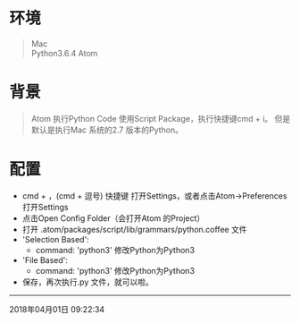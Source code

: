 # 环境
> Mac  
> Python3.6.4 
> Atom


# 背景 
> Atom 执行Python Code 使用Script Package，执行快捷键cmd + i。
> 但是默认是执行Mac 系统的2.7 版本的Python。




# 配置

- cmd + ，(cmd + 逗号) 快捷键 打开Settings，或者点击Atom→Preferences 打开Settings
- 点击Open Config Folder（会打开Atom 的Project）
- 打开 .atom/packages/script/lib/grammars/python.coffee 文件
- 'Selection Based': 
	- command: 'python3'  修改Python为Python3
-   'File Based':
	- command: 'python3'  修改Python为Python3
- 保存，再次执行.py 文件，就可以啦。









---

2018年04月01日 09:22:34

